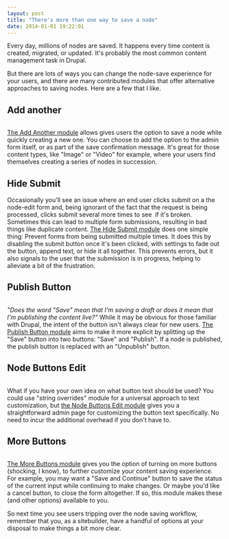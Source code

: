 ```yaml
---
layout: post
title: "There's more than one way to save a node"
date: 2014-01-01 19:22:01
---
```


Every day, millions of nodes are saved. It happens every time content is created, migrated, or updated. It's probably the most common content management task in Drupal.

But there are lots of ways you can change the node-save experience for your users, and there are many contributed modules that offer alternative approaches to saving nodes. Here are a few that I like.

## Add another

<p style="text-align: center;">
  <img alt="" src="http://bryanbraun.com/sites/default/files/add_another.png" />
</p>

[The Add Another module][1] allows gives users the option to save a node while quickly creating a new one. You can choose to add the option to the admin form itself, or as part of the save confirmation message. It's great for those content types, like "Image" or "Video" for example, where your users find themselves creating a series of nodes in succession.

 [1]: https://drupal.org/project/addanother

## Hide Submit

Occasionally you'll see an issue where an end user clicks submit on a the node-edit form and, being ignorant of the fact that the request is being processed, clicks submit several more times to see  if it's broken. Sometimes this can lead to multiple form submissions, resulting in bad things like duplicate content. [The Hide Submit module][2] does one simple thing: Prevent forms from being submitted multiple times. It does this by disabling the submit button once it's been clicked, with settings to fade out the button, append text, or hide it all together. This prevents errors, but it also signals to the user that the submission is in progress, helping to alleviate a bit of the frustration.

 [2]: https://drupal.org/project/hide_submit

## Publish Button

<p style="text-align: center;">
  <img alt="" src="http://bryanbraun.com/sites/default/files/publish-button.png" />
</p>

*"Does the word "Save" mean that I'm saving a draft or does it mean that I'm publishing the content live?"* While it may be obvious for those familiar with Drupal, the intent of the button isn't always clear for new users. [The Publish Button module][3] aims to make it more explicit by splitting up the "Save" button into two buttons: "Save" and "Publish". If a node is published, the publish button is replaced with an "Unpublish" button.

 [3]: https://drupal.org/project/publish_button

## Node Buttons Edit

<p style="text-align: center;">
  <img alt="" src="http://bryanbraun.com/sites/default/files/node_buttons_edit.png" />
</p>

What if you have your own idea on what button text should be used? You could use "string overrides" module for a universal approach to text customization, but [the Node Buttons Edit module][4] gives you a straightforward admin page for customizing the button text specifically. No need to incur the additional overhead if you don't have to.

 [4]: https://drupal.org/project/node_buttons_edit

## More Buttons

<p style="text-align: center;">
  <img alt="" src="http://bryanbraun.com/sites/default/files/more_buttons.png" />
</p>

[The More Buttons module][5] gives you the option of turning on more buttons (shocking, I know), to further customize your content saving experience. For example, you may want a "Save and Continue" button to save the status of the current input while continuing to make changes. Or maybe you'd like a cancel button, to close the form altogether. If so, this module makes these (and other options) available to you.

 [5]: https://drupal.org/project/mb

So next time you see users tripping over the node saving workflow, remember that you, as a sitebuilder, have a handful of options at your disposal to make things a bit more clear.